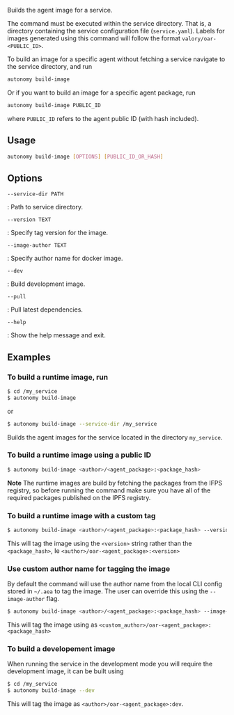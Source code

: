Builds the agent image for a service.

The command must be executed within the service directory. That is, a directory containing the service configuration file (`service.yaml`). Labels for images generated using this command will follow the format `valory/oar-<PUBLIC_ID>`.

To build an image for a specific agent without fetching a service navigate to the service directory, and run

```bash
autonomy build-image
```

Or if you want to build an image for a specific agent package, run

```bash
autonomy build-image PUBLIC_ID
```

where `PUBLIC_ID` refers to the agent public ID (with hash included).

## Usage

```bash
autonomy build-image [OPTIONS] [PUBLIC_ID_OR_HASH]
```

## Options
```
--service-dir PATH
```
:   Path to service directory.

```
--version TEXT
```
:   Specify tag version for the image.

```
--image-author TEXT  
```
:   Specify author name for docker image.

```
--dev
```
:   Build development image.

```
--pull
```
:   Pull latest dependencies.

```
--help
```
:   Show the help message and exit.


## Examples

### To build a runtime image, run

```bash
$ cd /my_service
$ autonomy build-image
```

or

```bash
$ autonomy build-image --service-dir /my_service
```

Builds the agent images for the service located in the directory `my_service`. 

### To build a runtime image using a public ID

```bash
$ autonomy build-image <author>/<agent_package>:<package_hash>
```

**Note** The runtime images are build by fetching the packages from the IFPS registry, so before running the command make sure you have all of the required packages published on the IPFS registry.

### To build a runtime image with a custom tag

```bash
$ autonomy build-image <author>/<agent_package>:<package_hash> --version <version>
```

This will tag the image using the `<version>` string rather than the `<package_hash>`, Ie `<author>/oar-<agent_package>:<version>`

### Use custom author name for tagging the image

By default the command will use the author name from the local CLI config stored in `~/.aea` to tag the image. The user can override this using the `--image-author` flag.

```bash
$ autonomy build-image <author>/<agent_package>:<package_hash> --image-author <custom_author>
```

This will tag the image using as `<custom_author>/oar-<agent_package>:<package_hash>`

### To build a developement image

When running the service in the development mode you will require the development image, it can be built using 

```bash
$ cd /my_service
$ autonomy build-image --dev
```

This will tag the image as `<author>/oar-<agent_package>:dev`.